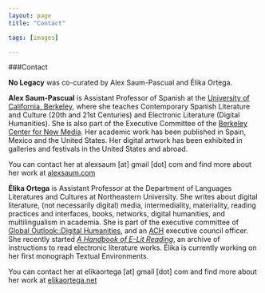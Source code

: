 ```yaml
---
layout: page
title: "Contact"

tags: [images]

---
```


###Contact

**No Legacy** was co-curated by Alex Saum-Pascual and Élika Ortega.

**Alex Saum-Pascual** is Assistant Professor of Spanish at the [University of California, Berkeley](http://spanish-portuguese.berkeley.edu/people/alexandra-saum-pascual/), where she teaches Contemporary Spanish Literature and Culture (20th and 21st Centuries) and Electronic Literature (Digital Humanities). She is also part of the Executive Committee of the [Berkeley Center for New Media](http://bcnm.berkeley.edu/). Her academic work has been published in Spain, Mexico and the United States. Her digital artwork has been exhibited in galleries and festivals in the United States and abroad.

You can contact her at alexsaum [at] gmail [dot] com and find more about her work at [alexsaum.com](http://www.alexsaum.com)

**Élika Ortega** is Assistant Professor at the Department of Languages Literatures and Cultures at Northeastern University. She writes about digital literature, (not necessarily digital) media, intermediality, materiality, reading practices and interfaces, books, networks, digital humanities, and multilingualism in academia. She is part of the executive committee of [Global Outlook::Digital Humanities](http://www.globaloutlookdh.org/), and an [ACH](http://ach.org/) executive council officer. She recently started [*A Handbook of E-Lit Reading*](http://elitreadinginstructions.tumblr.com/), an archive of instructions to read electronic literature works. Élika is currently working on her first monograph Textual Environments.

You can contact her at elikaortega [at] gmail [dot] com and find more about her work at [elikaortega.net](http://www.elikaortega.net)
